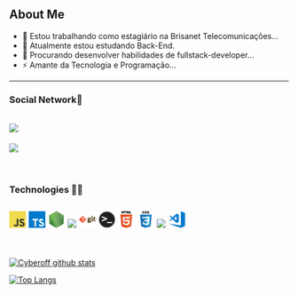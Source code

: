 ## About Me

- 🔭 Estou trabalhando como estagiário na Brisanet Telecomunicações...
- 🌱 Atualmente estou estudando Back-End.
- 🤔 Procurando desenvolver habilidades de fullstack-developer...
- ⚡ Amante da Tecnologia e Programação...

---

### Social Network👥
[<code> <img height="30" src="https://image.flaticon.com/icons/png/512/174/174857.png"> </code>][linkedin]
[<code> <img height="30" src="https://image.flaticon.com/icons/png/512/174/174855.png"> </code>][instagram]

<br>

### Technologies 🧑‍💻


<code><img height="30" src="https://raw.githubusercontent.com/github/explore/80688e429a7d4ef2fca1e82350fe8e3517d3494d/topics/javascript/javascript.png"></code>
<code><img height="30" src="https://raw.githubusercontent.com/github/explore/80688e429a7d4ef2fca1e82350fe8e3517d3494d/topics/typescript/typescript.png"></code>
<code><img height="30" src="https://raw.githubusercontent.com/github/explore/80688e429a7d4ef2fca1e82350fe8e3517d3494d/topics/nodejs/nodejs.png"></code>
<code><img height="30" src="https://pbs.twimg.com/profile_images/1110148780991623201/vlqCsAVP.png"></code>
<code><img height="30" src="https://raw.githubusercontent.com/github/explore/80688e429a7d4ef2fca1e82350fe8e3517d3494d/topics/git/git.png"></code>
<code><img height="30" src="https://raw.githubusercontent.com/github/explore/80688e429a7d4ef2fca1e82350fe8e3517d3494d/topics/terminal/terminal.png"></code>
<code><img height="30" src="https://raw.githubusercontent.com/github/explore/80688e429a7d4ef2fca1e82350fe8e3517d3494d/topics/html/html.png"></code>
<code><img height="30" src="https://raw.githubusercontent.com/github/explore/80688e429a7d4ef2fca1e82350fe8e3517d3494d/topics/css/css.png"></code>
<code><img height="30" src="https://www.docker.com/sites/default/files/d8/2019-07/Moby-logo.png"></code>
<code><img height="30" src="https://raw.githubusercontent.com/github/explore/80688e429a7d4ef2fca1e82350fe8e3517d3494d/topics/visual-studio-code/visual-studio-code.png"></code>
---
<br>

 [![Cyberoff github stats](https://github-readme-stats.vercel.app/api?username=Cyberoff&count_private=true&show_icons=true&show_border=true&theme=synthwave)](https://github.com/anuraghazra/github-readme-stats)
 
 
 
 [![Top Langs](https://github-readme-stats.vercel.app/api/top-langs/?username=Cyberoff&layout=compact&theme=synthwave)](https://github.com/anuraghazra/github-readme-stats)



[linkedin]: https://www.linkedin.com/in/angelo-raphael/
[instagram]: https://www.instagram.com/angelo_.raphael
